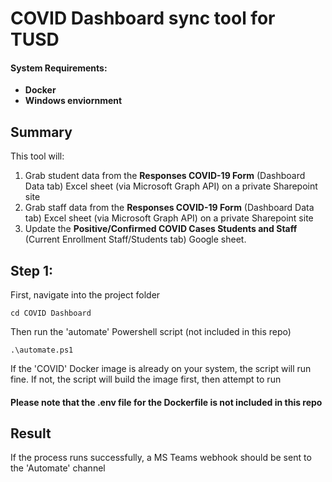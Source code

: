# COVID Dashboard sync tool for TUSD

#### <b>System Requirements:
- Docker
- Windows enviornment </b>

## Summary
This tool will: 
1. Grab student data from the <b>Responses COVID-19 Form</b> (Dashboard Data tab) Excel sheet (via Microsoft Graph API) on a private Sharepoint site 
2. Grab staff data from the <b>Responses COVID-19 Form</b> (Dashboard Data tab) Excel sheet (via Microsoft Graph API) on a private Sharepoint site
3. Update the <b>Positive/Confirmed COVID Cases Students and Staff</b> (Current Enrollment Staff/Students tab) Google sheet.

## Step 1:
First, navigate into the project folder 
```
cd COVID Dashboard
```

Then run the 'automate' Powershell script (not included in this repo)
```
.\automate.ps1
```

If the 'COVID' Docker image is already on your system, the script will run fine. If not, the script will build the image first, then attempt to run

#### <b>Please note that the .env file for the Dockerfile is not included in this repo</b> 

## Result
If the process runs successfully, a MS Teams webhook should be sent to the 'Automate' channel


